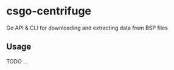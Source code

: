 # csgo-centrifuge

Go API & CLI for downloading and extracting data from BSP files

## Usage

TODO ...
